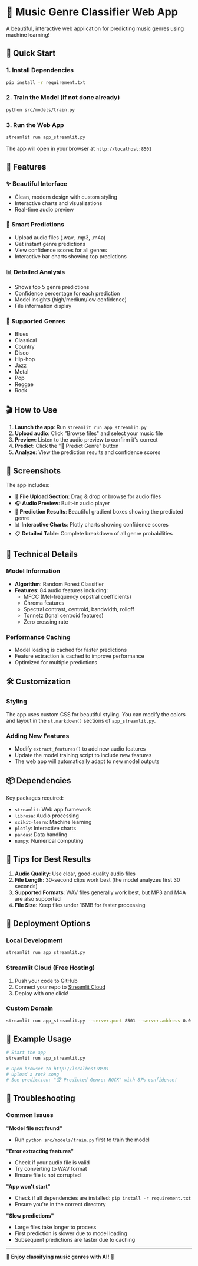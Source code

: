 # 🎵 Music Genre Classifier Web App

A beautiful, interactive web application for predicting music genres using machine learning!

## 🚀 Quick Start

### 1. Install Dependencies

```bash
pip install -r requirement.txt
```

### 2. Train the Model (if not done already)

```bash
python src/models/train.py
```

### 3. Run the Web App

```bash
streamlit run app_streamlit.py
```

The app will open in your browser at `http://localhost:8501`

## 🌟 Features

### ✨ Beautiful Interface

- Clean, modern design with custom styling
- Interactive charts and visualizations
- Real-time audio preview

### 🎯 Smart Predictions

- Upload audio files (.wav, .mp3, .m4a)
- Get instant genre predictions
- View confidence scores for all genres
- Interactive bar charts showing top predictions

### 📊 Detailed Analysis

- Shows top 5 genre predictions
- Confidence percentage for each prediction
- Model insights (high/medium/low confidence)
- File information display

### 🎵 Supported Genres

- Blues
- Classical
- Country
- Disco
- Hip-hop
- Jazz
- Metal
- Pop
- Reggae
- Rock

## 🎬 How to Use

1. **Launch the app**: Run `streamlit run app_streamlit.py`
2. **Upload audio**: Click "Browse files" and select your music file
3. **Preview**: Listen to the audio preview to confirm it's correct
4. **Predict**: Click the "🔮 Predict Genre" button
5. **Analyze**: View the prediction results and confidence scores

## 📱 Screenshots

The app includes:

- 📁 **File Upload Section**: Drag & drop or browse for audio files
- 🎧 **Audio Preview**: Built-in audio player
- 🎯 **Prediction Results**: Beautiful gradient boxes showing the predicted genre
- 📊 **Interactive Charts**: Plotly charts showing confidence scores
- 📋 **Detailed Table**: Complete breakdown of all genre probabilities

## 🔧 Technical Details

### Model Information

- **Algorithm**: Random Forest Classifier
- **Features**: 84 audio features including:
  - MFCC (Mel-frequency cepstral coefficients)
  - Chroma features
  - Spectral contrast, centroid, bandwidth, rolloff
  - Tonnetz (tonal centroid features)
  - Zero crossing rate

### Performance Caching

- Model loading is cached for faster predictions
- Feature extraction is cached to improve performance
- Optimized for multiple predictions

## 🛠️ Customization

### Styling

The app uses custom CSS for beautiful styling. You can modify the colors and layout in the `st.markdown()` sections of `app_streamlit.py`.

### Adding New Features

- Modify `extract_features()` to add new audio features
- Update the model training script to include new features
- The web app will automatically adapt to new model outputs

## 📦 Dependencies

Key packages required:

- `streamlit`: Web app framework
- `librosa`: Audio processing
- `scikit-learn`: Machine learning
- `plotly`: Interactive charts
- `pandas`: Data handling
- `numpy`: Numerical computing

## 🎯 Tips for Best Results

1. **Audio Quality**: Use clear, good-quality audio files
2. **File Length**: 30-second clips work best (the model analyzes first 30 seconds)
3. **Supported Formats**: WAV files generally work best, but MP3 and M4A are also supported
4. **File Size**: Keep files under 16MB for faster processing

## 🚀 Deployment Options

### Local Development

```bash
streamlit run app_streamlit.py
```

### Streamlit Cloud (Free Hosting)

1. Push your code to GitHub
2. Connect your repo to [Streamlit Cloud](https://streamlit.io/cloud)
3. Deploy with one click!

### Custom Domain

```bash
streamlit run app_streamlit.py --server.port 8501 --server.address 0.0.0.0
```

## 🎉 Example Usage

```bash
# Start the app
streamlit run app_streamlit.py

# Open browser to http://localhost:8501
# Upload a rock song
# See prediction: "🏆 Predicted Genre: ROCK" with 87% confidence!
```

## 🛟 Troubleshooting

### Common Issues

**"Model file not found"**

- Run `python src/models/train.py` first to train the model

**"Error extracting features"**

- Check if your audio file is valid
- Try converting to WAV format
- Ensure file is not corrupted

**"App won't start"**

- Check if all dependencies are installed: `pip install -r requirement.txt`
- Ensure you're in the correct directory

**"Slow predictions"**

- Large files take longer to process
- First prediction is slower due to model loading
- Subsequent predictions are faster due to caching

---

🎵 **Enjoy classifying music genres with AI!** 🎵
